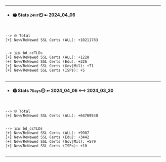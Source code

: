 

---
- #### 🖨️ **Stats** `24Hr`⏲️ ➼ 2024_04_06
```console


--> 🌐 Total
[+] New/ReNewed SSL Certs (ALL): +10211783


--> 🇧🇩 bd_ccTLDs
[+] New/ReNewed SSL Certs (ALL): +1228
[+] New/ReNewed SSL Certs (Edu): +326
[+] New/ReNewed SSL Certs (Gov|Mil): +71
[+] New/ReNewed SSL Certs (ISPs): +5


```

---
- #### 🖨️ **Stats** `7Days`⏲️ ➼ 2024_04_06 <--> 2024_03_30
```console


--> 🌐 Total
[+] New/ReNewed SSL Certs (ALL): +64769540


--> 🇧🇩 bd_ccTLDs
[+] New/ReNewed SSL Certs (ALL): +9987
[+] New/ReNewed SSL Certs (Edu): +3442
[+] New/ReNewed SSL Certs (Gov|Mil): +579
[+] New/ReNewed SSL Certs (ISPs): +10


```

---

